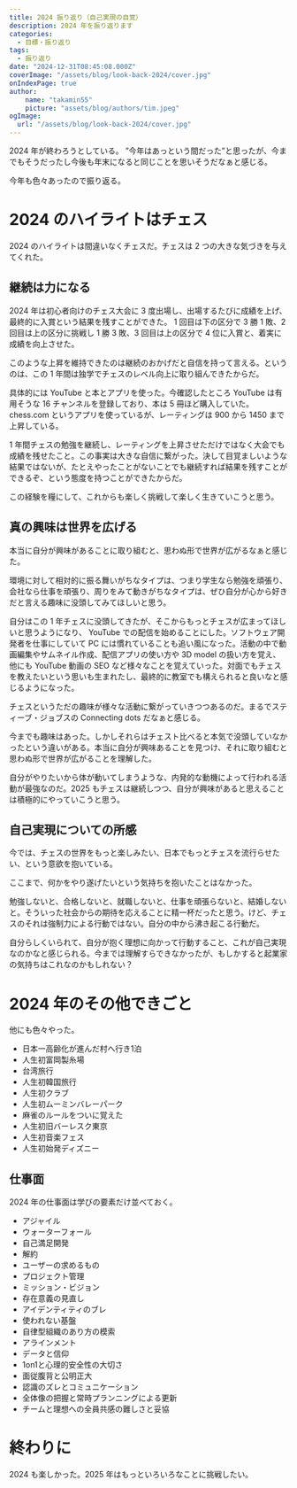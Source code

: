 ```yaml
---
title: 2024 振り返り（自己実現の自覚）
description: 2024 年を振り返ります
categories: 
  - 目標・振り返り
tags:
  - 振り返り
date: "2024-12-31T08:45:08.000Z"
coverImage: "/assets/blog/look-back-2024/cover.jpg"
onIndexPage: true
author:
    name: "takamin55"
    picture: "assets/blog/authors/tim.jpeg"
ogImage:
  url: "/assets/blog/look-back-2024/cover.jpg"
---
```


2024 年が終わろうとしている。
”今年はあっという間だった”と思ったが、今までもそうだったし今後も年末になると同じことを思いそうだなぁと感じる。

今年も色々あったので振り返る。

# 2024 のハイライトはチェス

2024 のハイライトは間違いなくチェスだ。チェスは 2 つの大きな気づきを与えてくれた。

## 継続は力になる

2024 年は初心者向けのチェス大会に 3 度出場し、出場するたびに成績を上げ、最終的に入賞という結果を残すことができた。
1 回目は下の区分で 3 勝 1 敗、2 回目は上の区分に挑戦し 1 勝 3 敗、3 回目は上の区分で 4 位に入賞と、着実に成績を向上させた。

このような上昇を維持できたのは継続のおかげだと自信を持って言える。というのは、この 1 年間は独学でチェスのレベル向上に取り組んできたからだ。

具体的には YouTube と本とアプリを使った。今確認したところ YouTube は有用そうな 16 チャンネルを登録しており、本は 5 冊ほど購入していた。chess.com というアプリを使っているが、レーティングは 900 から 1450 まで上昇している。

1 年間チェスの勉強を継続し、レーティングを上昇させただけではなく大会でも成績を残せたこと。この事実は大きな自信に繋がった。決して目覚ましいような結果ではないが、たとえやったことがないことでも継続すれば結果を残すことができるぞ、という態度を持つことができたからだ。

この経験を糧にして、これからも楽しく挑戦して楽しく生きていこうと思う。

## 真の興味は世界を広げる

本当に自分が興味があることに取り組むと、思わぬ形で世界が広がるなぁと感じた。

環境に対して相対的に振る舞いがちなタイプは、つまり学生なら勉強を頑張り、会社なら仕事を頑張り、周りをみて動きがちなタイプは、ぜひ自分が心から好きだと言える趣味に没頭してみてほしいと思う。

自分はこの 1 年チェスに没頭してきたが、そこからもっとチェスが広まってほしいと思うようになり、 YouTube での配信を始めることにした。ソフトウェア開発者を仕事にしていて PC には慣れていることも追い風になった。活動の中で動画編集やサムネイル作成、配信アプリの使い方や 3D model の扱い方を覚え、他にも YouTube 動画の SEO など様々なことを覚えていった。対面でもチェスを教えたいという思いも生まれたし、最終的に教室でも構えられると良いなと感じるようになった。

チェスというただの趣味が様々な活動に繋がっていきつつあるのだ。まるでスティーブ・ジョブスの Connecting dots だなぁと感じる。

今までも趣味はあった。しかしそれらはチェスト比べると本気で没頭していなかったという違いがある。本当に自分が興味あることを見つけ、それに取り組むと思わぬ形で世界が広がることを理解した。

自分がやりたいから体が動いてしまうような、内発的な動機によって行われる活動が最強なのだ。2025 もチェスは継続しつつ、自分が興味があると思えることは積極的にやっていこうと思う。

## 自己実現についての所感

今では、チェスの世界をもっと楽しみたい、日本でもっとチェスを流行らせたい、という意欲を抱いている。

ここまで、何かをやり遂げたいという気持ちを抱いたことはなかった。

勉強しないと、合格しないと、就職しないと、仕事を頑張らないと、結婚しないと。そういった社会からの期待を応えることに精一杯だったと思う。けど、チェスのそれは強制力による行動ではない。自分の中から沸き起こる行動だ。

自分らしくいられて、自分が抱く理想に向かって行動すること、これが自己実現なのかなと感じられる。今までは理解すらできなかったが、もしかすると起業家の気持ちはこれなのかもしれない？

# 2024 年のその他できごと

他にも色々やった。

- 日本一高齢化が進んだ村へ行き1泊
- 人生初富岡製糸場
- 台湾旅行
- 人生初韓国旅行
- 人生初クラブ
- 人生初ムーミンバレーパーク
- 麻雀のルールをついに覚えた
- 人生初旧バーレスク東京
- 人生初音楽フェス
- 人生初始発ディズニー

## 仕事面
2024 年の仕事面は学びの要素だけ並べておく。

- アジャイル
- ウォーターフォール
- 自己満足開発
- 解約
- ユーザーの求めるもの
- プロジェクト管理
- ミッション・ビジョン
- 存在意義の見直し
- アイデンティティのブレ
- 使われない基盤
- 自律型組織のあり方の模索
- アラインメント
- データと信仰
- 1on1と心理的安全性の大切さ
- 面従腹背と公明正大
- 認識のズレとコミュニケーション
- 全体像の把握と常時プランニングによる更新
- チームと理想への全員共感の難しさと妥協

# 終わりに

2024 も楽しかった。2025 年はもっといろいろなことに挑戦したい。
